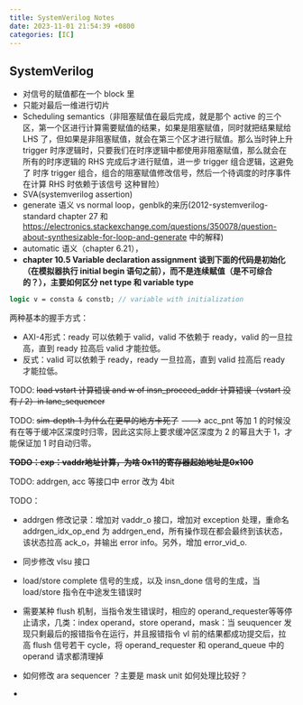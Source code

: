 ```yaml
---
title: SystemVerilog Notes
date: 2023-11-01 21:54:39 +0800
categories: [IC]
---
```


## SystemVerilog

* 对信号的赋值都在一个 block 里
* 只能对最后一维进行切片
* Scheduling semantics（非阻塞赋值在最后完成，就是那个 active 的三个区，第一个区进行计算需要赋值的结果，如果是阻塞赋值，同时就把结果赋给 LHS 了，但如果是非阻塞赋值，就会在第三个区才进行赋值。那么当时钟上升 trigger 时序逻辑时，只要我们在时序逻辑中都使用非阻塞赋值，那么就会在所有的时序逻辑的 RHS 完成后才进行赋值，进一步 trigger 组合逻辑，这避免了 时序 trigger 组合，组合的阻塞赋值修改信号，然后一个待调度的时序事件在计算 RHS 时依赖于该信号 这种冒险）
* SVA(systemverilog assertion)
* generate 语义 vs normal loop，genblk的来历(2012-systemverilog-standard chapter 27 和 https://electronics.stackexchange.com/questions/350078/question-about-synthesizable-for-loop-and-generate 中的解释)
* automatic 语义（chapter 6.21），
* **chapter 10.5 Variable declaration assignment  谈到下面的代码是初始化（在模拟器执行 initial begin 语句之前），而不是连续赋值（是不可综合的？），主要如何区分 net type 和 variable type**

```systemverilog
logic v = consta & constb; // variable with initialization
```

两种基本的握手方式：

* AXI-4形式：ready 可以依赖于 valid，valid 不依赖于 ready，valid 的一旦拉高，直到 ready 拉高后 valid 才能拉低。
* 反式：valid 可以依赖于 ready，ready 一旦拉高，直到 valid 拉高后 ready 才能拉低。



TODO: ~~load vstart 计算错误 and w of insn_proceed_addr 计算错误（vstart 没有 / 2）in lane_sequencer~~

TODO: ~~sim-depth-1 为什么在更早的地方卡死了~~   ---> acc_pnt 等加 1 的时候没有在等于缓冲区深度时归零，因此这实际上要求缓冲区深度为 2 的幂且大于 1，才能保证加 1 时自动归零。

~~**TODO：exp：vaddr地址计算，为啥 0x11的寄存器起始地址是0x100**~~

TODO: addrgen, acc 等接口中 error 改为 4bit

TODO：

* addrgen 修改记录：增加对 vaddr_o 接口，增加对 exception 处理，重命名 addrgen_idx_op_end 为 addrgen_end，所有操作现在都会最终到该状态，该状态拉高 ack_o，并输出 error info。另外，增加 error_vid_o.
* 同步修改 vlsu 接口
* load/store complete 信号的生成，以及 insn_done 信号的生成，当 load/store 指令在中途发生错误时
* 需要某种 flush 机制，当指令发生错误时，相应的 operand_requester等等停止请求，几类：index operand，store operand，mask：当 seuquencer 发现只剩最后的报错指令在运行，并且报错指令 vl 前的结果都成功提交后，拉高 flush 信号若干 cycle，将 operand_requester 和 operand_queue 中的 operand 请求都清理掉
* 如何修改 ara sequencer ？主要是 mask unit 如何处理比较好？

* 

